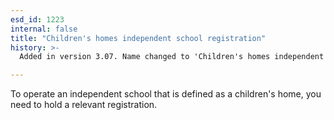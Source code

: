 ```yaml
---
esd_id: 1223
internal: false
title: "Children's homes independent school registration"
history: >-
  Added in version 3.07. Name changed to 'Children's homes independent school registration' in version 4.00.

---
```


To operate an independent school that is defined as a children's home, you need to hold a relevant registration.

